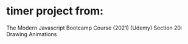 # timer project from:
The Modern Javascript Bootcamp Course (2021) (Udemy)
Section 20: Drawing Animations
